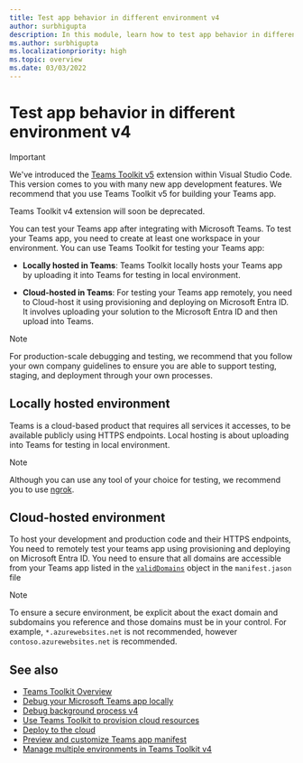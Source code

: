 ```yaml
---
title: Test app behavior in different environment v4
author: surbhigupta
description: In this module, learn how to test app behavior in different environment using Teams toolkit v4.
ms.author: surbhigupta
ms.localizationpriority: high
ms.topic: overview
ms.date: 03/03/2022
---
```


# Test app behavior in different environment v4

> [!IMPORTANT]
>
> We've introduced the [Teams Toolkit v5](../teams-toolkit-fundamentals.md) extension within Visual Studio Code. This version comes to you with many new app development features. We recommend that you use Teams Toolkit v5 for building your Teams app.
>
> Teams Toolkit v4 extension will soon be deprecated.

You can test your Teams app after integrating with Microsoft Teams. To test your Teams app, you need to create at least one workspace in your environment. You can use Teams Toolkit for testing your Teams app:

* **Locally hosted in Teams**: Teams Toolkit locally hosts your Teams app by uploading it into Teams for testing in local environment.

* **Cloud-hosted in Teams**: For testing your Teams app remotely, you need to Cloud-host it using provisioning and deploying on Microsoft Entra ID. It involves uploading your solution to the Microsoft Entra ID and then upload into Teams.

> [!NOTE]
> For production-scale debugging and testing, we recommend that you follow your own company guidelines to ensure you are able to support testing, staging, and deployment through your own processes.

## Locally hosted environment

Teams is a cloud-based product that requires all services it accesses, to be available publicly using HTTPS endpoints. Local hosting is about uploading into Teams for testing in local environment.

> [!NOTE]
> Although you can use any tool of your choice for testing, we recommend you to use [ngrok](https://ngrok.com/download).

## Cloud-hosted environment

To host your development and production code and their HTTPS endpoints, You need to remotely test your teams app using provisioning and deploying on Microsoft Entra ID. You need to ensure that all domains are accessible from your Teams app listed in the [`validDomains`](~/resources/schema/manifest-schema.md#validdomains) object in the `manifest.jason` file

> [!NOTE]
> To ensure a secure environment, be explicit about the exact domain and subdomains you reference and those domains must be in your control. For example, `*.azurewebsites.net` is not recommended, however `contoso.azurewebsites.net` is recommended.

## See also

* [Teams Toolkit Overview](../teams-toolkit-fundamentals.md)
* [Debug your Microsoft Teams app locally](../debug-local.md)
* [Debug background process v4](debug-background-process-v4.md)
* [Use Teams Toolkit to provision cloud resources](../provision.md)
* [Deploy to the cloud](../deploy.md)
* [Preview and customize Teams app manifest](../TeamsFx-preview-and-customize-app-manifest.md)
* [Manage multiple environments in Teams Toolkit v4](TeamsFx-multi-env-v4.md)
